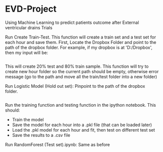 # EVD-Project
Using Machine Learning to predict patients outcome after External ventricular drains Trials

Run Create Train-Test. This function will create a train set and a test set for each hour and save them.
First, Locate the Dropbox Folder and point to the path of the dropbox folder. For example, if my dropbox is at 'D:/Dropbox', then my input will be:

```server = 'D:'
```

This will create 20% test and 80% train sample. This function will try to create new hour folder so
the current path should be empty, otherwise error message (go to the path and move all the train/test 
folder into a new folder)

Run Logistic Model (Hold out set): 
Pinpoint to the path of the dropbox folder.

```server = 'D:' 
```

Run the training function and testing function in the ipython notebook. This should:
- Train the model
- Save the model for each hour into a .pkl file (that can be loaded later)
- Load the .pkl model for each hour and fit, then test on different test set
- Save the results to a .csv file

Run RandomForest (Test set).ipynb:
Same as before


